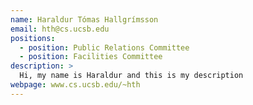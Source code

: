 ```yaml
---
name: Haraldur Tómas Hallgrímsson
email: hth@cs.ucsb.edu
positions:
  - position: Public Relations Committee
  - position: Facilities Committee
description: >
  Hi, my name is Haraldur and this is my description
webpage: www.cs.ucsb.edu/~hth
---
```

